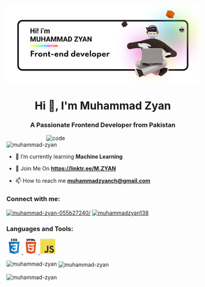 ![logo](https://github.com/Muhammad-Zyan/Muhammad-Zyan/blob/main/BACK-GIT.PNG)



<h1 align="center">Hi 👋, I'm Muhammad Zyan</h1>
<h3 align="center">A Passionate Frontend Developer from Pakistan</h3>

<img align="right" alt=code width="400" src="https://i.pinimg.com/originals/f1/e7/34/f1e734f9cade86fe737a9aa404ad5677.gif">


<p align="left"> <img src="https://komarev.com/ghpvc/?username=muhammad-zyan&label=Profile%20views&color=0e75b6&style=flat" alt="muhammad-zyan" /> </p>

- 🌱 I’m currently learning **Machine Learning**

- 💬 Join Me On **https://linktr.ee/M.ZYAN**

- 📫 How to reach me **muhammadzyanch@gmail.com**

<h3 align="left">Connect with me:</h3>
<p align="left">
  <a href="https://www.linkedin.com/in/muhammad-zyan-055b27240/" target="blank"><img align="center" src="https://raw.githubusercontent.com/rahuldkjain/github-profile-readme-generator/master/src/images/icons/Social/linked-in-alt.svg" alt="muhammad-zyan-055b27240/" height="30" width="40" /></a>
  <a href="https://twitter.com/muhammadzyan138" target="blank"><img align="center" src="https://raw.githubusercontent.com/rahuldkjain/github-profile-readme-generator/master/src/images/icons/Social/twitter.svg" alt="muhammadzyan138" height="30" width="40" /></a>
</p>

<h3 align="left">Languages and Tools:</h3>
<p align="left"> <a href="https://www.w3schools.com/css/" target="_blank" rel="noreferrer"> <img src="https://raw.githubusercontent.com/devicons/devicon/master/icons/css3/css3-original-wordmark.svg" alt="css3" width="40" height="40"/> </a> <a href="https://www.w3.org/html/" target="_blank" rel="noreferrer"> <img src="https://raw.githubusercontent.com/devicons/devicon/master/icons/html5/html5-original-wordmark.svg" alt="html5" width="40" height="40"/> </a> <a href="https://developer.mozilla.org/en-US/docs/Web/JavaScript" target="_blank" rel="noreferrer"> <img src="https://raw.githubusercontent.com/devicons/devicon/master/icons/javascript/javascript-original.svg" alt="javascript" width="40" height="40"/> </a> </p>

<p><img align="left" src="https://github-readme-stats.vercel.app/api/top-langs?username=muhammad-zyan&show_icons=true&locale=en&layout=compact" alt="muhammad-zyan" /></p>

<p>&nbsp;<img align="center" src="https://github-readme-stats.vercel.app/api?username=muhammad-zyan&show_icons=true&locale=en" alt="muhammad-zyan" /></p>

<p><img align="center" src="https://github-readme-streak-stats.herokuapp.com/?user=muhammad-zyan&" alt="muhammad-zyan" /></p>
